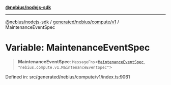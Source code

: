 [**@nebius/nodejs-sdk**](../../../../../README.md)

***

[@nebius/nodejs-sdk](../../../../../README.md) / [generated/nebius/compute/v1](../README.md) / MaintenanceEventSpec

# Variable: MaintenanceEventSpec

> **MaintenanceEventSpec**: `MessageFns`\<[`MaintenanceEventSpec`](../interfaces/MaintenanceEventSpec.md), `"nebius.compute.v1.MaintenanceEventSpec"`\>

Defined in: src/generated/nebius/compute/v1/index.ts:9061
